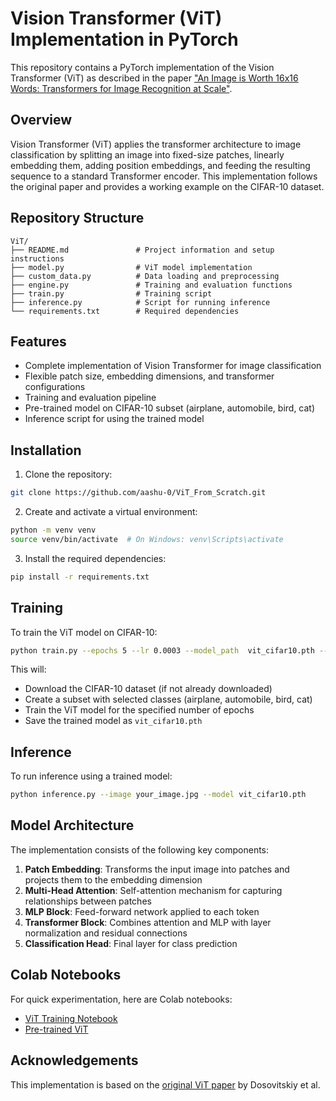 # Vision Transformer (ViT) Implementation in PyTorch

This repository contains a PyTorch implementation of the Vision Transformer (ViT) as described in the paper ["An Image is Worth 16x16 Words: Transformers for Image Recognition at Scale"](https://arxiv.org/abs/2010.11929).

## Overview

Vision Transformer (ViT) applies the transformer architecture to image classification by splitting an image into fixed-size patches, linearly embedding them, adding position embeddings, and feeding the resulting sequence to a standard Transformer encoder. This implementation follows the original paper and provides a working example on the CIFAR-10 dataset.

## Repository Structure

```
ViT/
├── README.md               # Project information and setup instructions
├── model.py                # ViT model implementation
├── custom_data.py          # Data loading and preprocessing
├── engine.py               # Training and evaluation functions
├── train.py                # Training script
├── inference.py            # Script for running inference
└── requirements.txt        # Required dependencies
```

## Features

- Complete implementation of Vision Transformer for image classification
- Flexible patch size, embedding dimensions, and transformer configurations
- Training and evaluation pipeline
- Pre-trained model on CIFAR-10 subset (airplane, automobile, bird, cat)
- Inference script for using the trained model

## Installation

1. Clone the repository:
```bash
git clone https://github.com/aashu-0/ViT_From_Scratch.git
```

2. Create and activate a virtual environment:
```bash
python -m venv venv
source venv/bin/activate  # On Windows: venv\Scripts\activate
```

3. Install the required dependencies:
```bash
pip install -r requirements.txt
```

## Training

To train the ViT model on CIFAR-10:

```bash
python train.py --epochs 5 --lr 0.0003 --model_path  vit_cifar10.pth --plots_dir ./plots
```

This will:
- Download the CIFAR-10 dataset (if not already downloaded)
- Create a subset with selected classes (airplane, automobile, bird, cat)
- Train the ViT model for the specified number of epochs
- Save the trained model as `vit_cifar10.pth`

## Inference

To run inference using a trained model:

```bash
python inference.py --image your_image.jpg --model vit_cifar10.pth
```

## Model Architecture

The implementation consists of the following key components:

1. **Patch Embedding**: Transforms the input image into patches and projects them to the embedding dimension
2. **Multi-Head Attention**: Self-attention mechanism for capturing relationships between patches
3. **MLP Block**: Feed-forward network applied to each token
4. **Transformer Block**: Combines attention and MLP with layer normalization and residual connections
5. **Classification Head**: Final layer for class prediction

## Colab Notebooks

For quick experimentation, here are Colab notebooks:
- [ViT Training Notebook](https://colab.research.google.com/drive/1u7dDHUkV5AaMmyxnjFFeFayu6t8PhQnt?usp=sharing)
- [Pre-trained ViT](https://colab.research.google.com/drive/1A3q1R9P8IOF--qtULgrq2u94k3hlxVd1?usp=sharing)


## Acknowledgements

This implementation is based on the [original ViT paper](https://arxiv.org/abs/2010.11929) by Dosovitskiy et al.